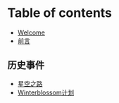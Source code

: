 # Table of contents

* [Welcome](README.md)
* [前言](<README (1).md>)

## 历史事件

* [星空之路](li-shi-shi-jian/xing-kong-zhi-lu.md)
* [Winterblossom计划](li-shi-shi-jian/winterblossom-ji-hua.md)
